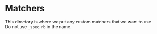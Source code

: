 # Matchers

This directory is where we put any custom matchers that we want to use.  Do not use `_spec.rb` in the name.
